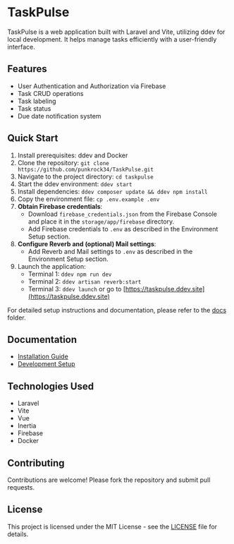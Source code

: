 # TaskPulse

TaskPulse is a web application built with Laravel and Vite, utilizing ddev for local development. It helps manage tasks efficiently with a user-friendly interface.

## Features

- User Authentication and Authorization via Firebase
- Task CRUD operations
- Task labeling
- Task status
- Due date notification system

## Quick Start

1. Install prerequisites: ddev and Docker
2. Clone the repository: `git clone https://github.com/punkrock34/TaskPulse.git`
3. Navigate to the project directory: `cd taskpulse`
4. Start the ddev environment: `ddev start`
5. Install dependencies: `ddev composer update && ddev npm install`
6. Copy the environment file: `cp .env.example .env`
7. **Obtain Firebase credentials**:
   - Download `firebase_credentials.json` from the Firebase Console and place it in the `storage/app/firebase` directory.
   - Add Firebase credentials to `.env` as described in the Environment Setup section.
8. **Configure Reverb and (optional) Mail settings**:
   - Add Reverb and Mail settings to `.env` as described in the Environment Setup section.
9. Launch the application:
   - Terminal 1: `ddev npm run dev`
   - Terminal 2: `ddev artisan reverb:start`
   - Terminal 3: `ddev launch` or go to [https://taskpulse.ddev.site](https://taskpulse.ddev.site)

For detailed setup instructions and documentation, please refer to the [docs](./docs) folder.

## Documentation

- [Installation Guide](./docs/installation.md)
- [Development Setup](./docs/development.md)

## Technologies Used

- Laravel
- Vite
- Vue
- Inertia
- Firebase
- Docker

## Contributing

Contributions are welcome! Please fork the repository and submit pull requests.

## License

This project is licensed under the MIT License - see the [LICENSE](./LICENSE.md) file for details.
